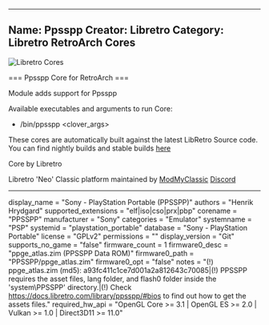 -----------------------
Name: Ppsspp
Creator: Libretro
Category: Libretro RetroArch Cores
-----------------------
![Libretro Cores](https://modmyclassic.com/wp-content/uploads/2020/06/LibRetroNeoCoresSmall.png)

=== Ppsspp Core for RetroArch ===

Module adds support for Ppsspp

Available executables and arguments to run Core:
- /bin/ppsspp <rom> <clover_args>

These cores are automatically built against the latest LibRetro Source code. You can find nightly builds and stable builds [here](https://modmyclassic.com/hmodcores)

Core by Libretro

Libretro 'Neo' Classic platform maintained by [ModMyClassic](https://modmyclassic.com) [Discord](https://modmyclassic.com/discord)

-----------------------

display_name = "Sony - PlayStation Portable (PPSSPP)"
authors = "Henrik Hrydgard"
supported_extensions = "elf|iso|cso|prx|pbp"
corename = "PPSSPP"
manufacturer = "Sony"
categories = "Emulator"
systemname = "PSP"
systemid = "playstation_portable"
database = "Sony - PlayStation Portable"
license = "GPLv2"
permissions = ""
display_version = "Git"
supports_no_game = "false"
firmware_count = 1
firmware0_desc = "ppge_atlas.zim (PPSSPP Data ROM)"
firmware0_path = "PPSSPP/ppge_atlas.zim"
firmware0_opt = "false"
notes = "(!) ppge_atlas.zim (md5): a93fc411c1ce7d001a2a812643c70085|(!) PPSSPP requires the asset files, lang folder, and flash0 folder inside the 'system\PPSSPP' directory.|(!) Check https://docs.libretro.com/library/ppsspp/#bios to find out how to get the assets files."
required_hw_api = "OpenGL Core >= 3.1 | OpenGL ES >= 2.0 | Vulkan >= 1.0 | Direct3D11 >= 11.0"
